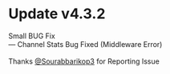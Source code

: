 # **Update v4.3.2**<br>
Small BUG Fix<br>
— Channel Stats Bug Fixed (Middleware Error)<br><br>
Thanks [@Sourabbarikop3](https://telegram.dog/Sourabbarikop3) for Reporting Issue
